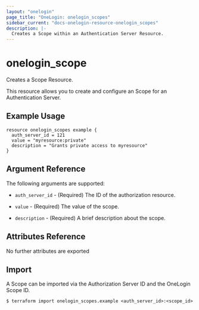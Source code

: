 ```yaml
---
layout: "onelogin"
page_title: "OneLogin: onelogin_scopes"
sidebar_current: "docs-onelogin-resource-onelogin_scopes"
description: |-
  Creates a Scope within an Authentication Server Resource.
---
```


# onelogin_scope

Creates a Scope Resource.

This resource allows you to create and configure an Scope for an Authentication Server.

## Example Usage

```hcl
resource onelogin_scopes example {
  auth_server_id = 121
  value = "myresource:private"
  description = "Grants private access to myresource"
}
```

## Argument Reference

The following arguments are supported:
* `auth_server_id` - (Required) The ID of the authorization resource.

* `value` - (Required) The value of the scope.

* `description` - (Required) A brief description about the scope.


## Attributes Reference

No further attributes are exported

## Import

A Scope can be imported via the Authorization Server ID and the OneLogin Scope ID.

```
$ terraform import onelogin_scopes.example <auth_server_id>:<scope_id>
```
